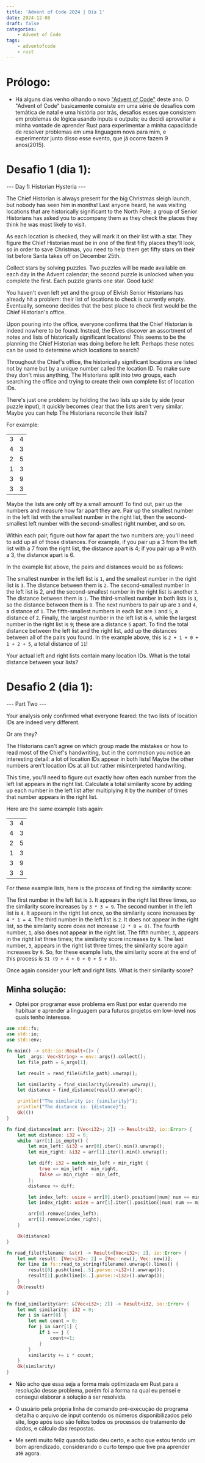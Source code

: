```yaml
---
title: 'Advent of Code 2024 | Dia 1'
date: 2024-12-08
draft: false
categories:
    - Advent of Code
tags: 
    - adventofcode
    - rust
---
```


# Prólogo:

- Há alguns dias venho olhando o novo ["Advent of Code"](https://adventofcode.com/2024) deste ano. O "Advent of Code" basicamente consiste em uma série de desafios com temática de natal e uma história por trás, desafios esses que consistem em problemas de lógica usando inputs e outputs; eu decidi aproveitar a minha vontade de aprender Rust para experimentar a minha capacidade de resolver problemas em uma linguagem nova para mim, e experimentar junto disso esse evento, que já ocorre fazem 9 anos(2015).

# Desafio 1 (dia 1):

--- Day 1: Historian Hysteria ---

The Chief Historian is always present for the big Christmas sleigh launch, but nobody has seen him in months! Last anyone heard, he was visiting locations that are historically significant to the North Pole; a group of Senior Historians has asked you to accompany them as they check the places they think he was most likely to visit.

As each location is checked, they will mark it on their list with a star. They figure the Chief Historian must be in one of the first fifty places they'll look, so in order to save Christmas, you need to help them get fifty stars on their list before Santa takes off on December 25th.

Collect stars by solving puzzles. Two puzzles will be made available on each day in the Advent calendar; the second puzzle is unlocked when you complete the first. Each puzzle grants one star. Good luck!

You haven't even left yet and the group of Elvish Senior Historians has already hit a problem: their list of locations to check is currently empty. Eventually, someone decides that the best place to check first would be the Chief Historian's office.

Upon pouring into the office, everyone confirms that the Chief Historian is indeed nowhere to be found. Instead, the Elves discover an assortment of notes and lists of historically significant locations! This seems to be the planning the Chief Historian was doing before he left. Perhaps these notes can be used to determine which locations to search?

Throughout the Chief's office, the historically significant locations are listed not by name but by a unique number called the location ID. To make sure they don't miss anything, The Historians split into two groups, each searching the office and trying to create their own complete list of location IDs.

There's just one problem: by holding the two lists up side by side (your puzzle input), it quickly becomes clear that the lists aren't very similar. Maybe you can help The Historians reconcile their lists?

For example:

|  |  |
|----------|----------|
|    3     |    4     |
|    4     |    3     |
|    2     |    5     |
|    1     |    3     |
|    3     |    9     |
|    3     |    3     |

Maybe the lists are only off by a small amount! To find out, pair up the numbers and measure how far apart they are. Pair up the smallest number in the left list with the smallest number in the right list, then the second-smallest left number with the second-smallest right number, and so on.

Within each pair, figure out how far apart the two numbers are; you'll need to add up all of those distances. For example, if you pair up a 3 from the left list with a 7 from the right list, the distance apart is 4; if you pair up a 9 with a 3, the distance apart is 6.

In the example list above, the pairs and distances would be as follows:

The smallest number in the left list is `1`, and the smallest number in the right list is `3`. The distance between them is `2`.
The second-smallest number in the left list is 2, and the second-smallest number in the right list is another `3`. The distance between them is `1`.
The third-smallest number in both lists is `3`, so the distance between them is `0`.
The next numbers to pair up are `3` and `4`, a distance of `1`.
The fifth-smallest numbers in each list are `3` and `5`, a distance of `2`.
Finally, the largest number in the left list is `4`, while the largest number in the right list is `9`; these are a distance `5` apart.
To find the total distance between the left list and the right list, add up the distances between all of the pairs you found. In the example above, this is `2 + 1 + 0 + 1 + 2 + 5`, a total distance of `11`!

Your actual left and right lists contain many location IDs. What is the total distance between your lists?

# Desafio 2 (dia 1):

--- Part Two ---

Your analysis only confirmed what everyone feared: the two lists of location IDs are indeed very different.

Or are they?

The Historians can't agree on which group made the mistakes or how to read most of the Chief's handwriting, but in the commotion you notice an interesting detail: a lot of location IDs appear in both lists! Maybe the other numbers aren't location IDs at all but rather misinterpreted handwriting.

This time, you'll need to figure out exactly how often each number from the left list appears in the right list. Calculate a total similarity score by adding up each number in the left list after multiplying it by the number of times that number appears in the right list.

Here are the same example lists again:

|  |  |
|----------|----------|
|    3     |    4     |
|    4     |    3     |
|    2     |    5     |
|    1     |    3     |
|    3     |    9     |
|    3     |    3     |

For these example lists, here is the process of finding the similarity score:

The first number in the left list is `3`. It appears in the right list three times, so the similarity score increases by `3 * 3 = 9`.
The second number in the left list is `4`. It appears in the right list once, so the similarity score increases by `4 * 1 = 4`.
The third number in the left list is `2`. It does not appear in the right list, so the similarity score does not increase `(2 * 0 = 0)`.
The fourth number, `1`, also does not appear in the right list.
The fifth number, `3`, appears in the right list three times; the similarity score increases by `9`.
The last number, `3`, appears in the right list three times; the similarity score again increases by `9`.
So, for these example lists, the similarity score at the end of this process is `31 (9 + 4 + 0 + 0 + 9 + 9)`.

Once again consider your left and right lists. What is their similarity score?

## Minha solução:

- Optei por programar esse problema em Rust por estar querendo me habituar e aprender a linguagem para futuros projetos em low-level nos quais tenho interesse.

```rust
use std::fs;
use std::io;
use std::env;

fn main() -> std::io::Result<()> {
    let _args: Vec<String> = env::args().collect();
    let file_path = &_args[1];

    let result = read_file(&file_path).unwrap();

    let similarity = find_similarity(&result).unwrap();
    let distance = find_distance(result).unwrap();

    println!("The similarity is: {similarity}");
    println!("The distance is: {distance}");
    Ok(())
}

fn find_distance(mut arr: [Vec<i32>; 2]) -> Result<i32, io::Error> {
    let mut distance: i32 = 0;
    while !arr[1].is_empty() {
        let min_left: &i32 = arr[0].iter().min().unwrap();
        let min_right: &i32 = arr[1].iter().min().unwrap();

        let diff: i32 = match min_left > min_right {
            true => min_left - min_right,
            false => min_right - min_left,
        };    
        distance += diff;

        let index_left: usize = arr[0].iter().position(|num| num == min_left).unwrap();
        let index_right: usize = arr[1].iter().position(|num| num == min_right).unwrap();

        arr[0].remove(index_left);
        arr[1].remove(index_right);
    }

    Ok(distance)
}

fn read_file(filename: &str) -> Result<[Vec<i32>; 2], io::Error> {
    let mut result: [Vec<i32>; 2] = [Vec::new(), Vec::new()];
    for line in fs::read_to_string(filename).unwrap().lines() {
        result[0].push(line[..5].parse::<i32>().unwrap());
        result[1].push(line[8..].parse::<i32>().unwrap());
    }
    Ok(result)
}

fn find_similarity(arr: &[Vec<i32>; 2]) -> Result<i32, io::Error> {
    let mut similarity: i32 = 0;
    for i in &arr[0] {
        let mut count = 0;
        for j in &arr[1] {
            if i == j {
                count+=1;
            }
        }
        similarity += i * count;
    }
    Ok(similarity)
}
```

- Não acho que essa seja a forma mais optimizada em Rust para a resolução desse problema, porém foi a forma na qual eu pensei e consegui elaborar a solução á ser resolvida.

- O usuário pela própria linha de comando pré-execução do programa detalha o arquivo de input contendo os números disponibilizados pelo site, logo após isso são feitos todos os processos de tratamento de dados, e cálculo das respostas.

- Me senti muito feliz quando tudo deu certo, e acho que estou tendo um bom aprendizado, considerando o curto tempo que tive pra aprender até agora.
